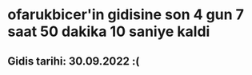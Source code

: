 # ofarukbicer'in gidisine son 4 gun 7 saat 50 dakika 10 saniye kaldi

## Gidis tarihi: 30.09.2022 :(